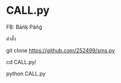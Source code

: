 # CALL.py
FB: Báńķ Pàñġ


คําสั่ง 

git clone https://github.com/252499/sms.py


cd CALL.py/


python CALL.py
